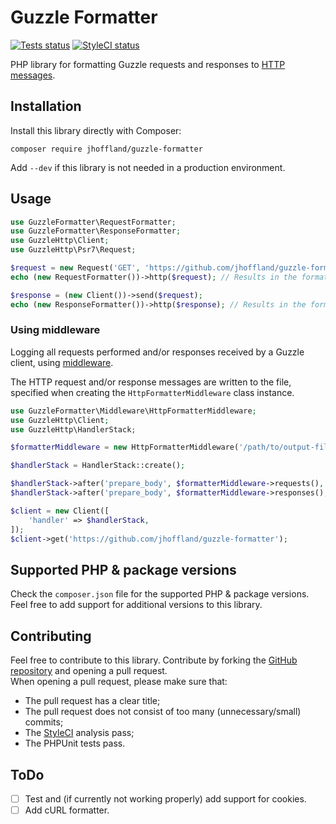 # Guzzle Formatter

[![Tests status](https://github.com/joephoffland/guzzle-formatter/actions/workflows/testing.yml/badge.svg)](https://github.com/jhoffland/guzzle-formatter/actions/workflows/testing.yml)
[![StyleCI status](https://github.styleci.io/repos/470917304/shield?style=flat&branch=main)](https://github.styleci.io/repos/470917304?branch=main)

PHP library for formatting Guzzle requests and responses to [HTTP messages](https://developer.mozilla.org/en-US/docs/Web/HTTP/Messages).


## Installation

Install this library directly with Composer:

```shell
composer require jhoffland/guzzle-formatter
```

Add `--dev` if this library is not needed in a production environment.

## Usage

```php
use GuzzleFormatter\RequestFormatter;
use GuzzleFormatter\ResponseFormatter;
use GuzzleHttp\Client;
use GuzzleHttp\Psr7\Request;

$request = new Request('GET', 'https://github.com/jhoffland/guzzle-formatter');
echo (new RequestFormatter())->http($request); // Results in the formatted HTTP request message.

$response = (new Client())->send($request);
echo (new ResponseFormatter())->http($response); // Results in the formatted HTTP response message.
```

### Using middleware

Logging all requests performed and/or responses received by a Guzzle client, using [middleware](https://docs.guzzlephp.org/en/stable/handlers-and-middleware.html#middleware).

The HTTP request and/or response messages are written to the file, specified when creating the `HttpFormatterMiddleware` class instance.

```php
use GuzzleFormatter\Middleware\HttpFormatterMiddleware;
use GuzzleHttp\Client;
use GuzzleHttp\HandlerStack;

$formatterMiddleware = new HttpFormatterMiddleware('/path/to/output-file.txt');

$handlerStack = HandlerStack::create();

$handlerStack->after('prepare_body', $formatterMiddleware->requests(), 'http_request_formatter');
$handlerStack->after('prepare_body', $formatterMiddleware->responses(), 'http_response_formatter');

$client = new Client([
    'handler' => $handlerStack,
]);
$client->get('https://github.com/jhoffland/guzzle-formatter');
```

## Supported PHP & package versions

Check the `composer.json` file for the supported PHP & package versions.<br />
Feel free to add support for additional versions to this library.


## Contributing

Feel free to contribute to this library. Contribute by forking the [GitHub repository](https://github.com/jhoffland/guzzle-formatter) and opening a pull request.<br />
When opening a pull request, please make sure that:

- The pull request has a clear title;
- The pull request does not consist of too many (unnecessary/small) commits;
- The [StyleCI](https://github.styleci.io/repos/470917304) analysis pass;
- The PHPUnit tests pass.

## ToDo

- [ ] Test and (if currently not working properly) add support for cookies.
- [ ] Add cURL formatter.
